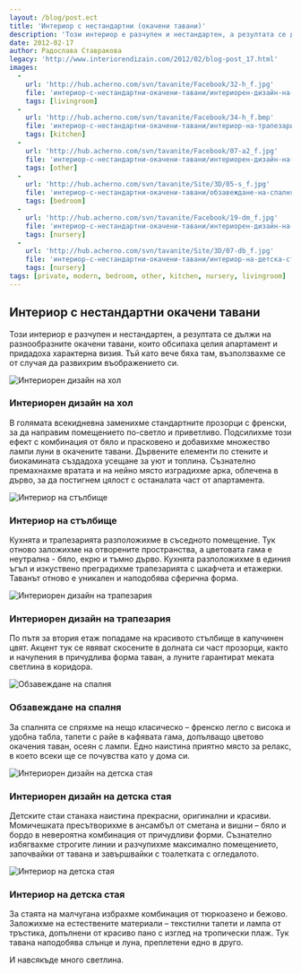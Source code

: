 ```yaml
---
layout: /blog/post.ect
title: 'Интериор с нестандартни (окачени тавани)'
description: 'Този интериор е разчупен и нестандартен, а резултата се дължи на разнообразните окачени тавани, които обсипаха целия апартамент и придадоха характерна визия. Тъй като вече бяха там, възползвахме се от случая  да развихрим въображението си.'
date: 2012-02-17
author: Радослава Ставракова
legacy: 'http://www.interiorendizain.com/2012/02/blog-post_17.html'
images:
  -
    url: 'http://hub.acherno.com/svn/tavanite/Facebook/32-h_f.jpg'
    file: 'интериор-с-нестандартни-окачени-тавани/интериорен-дизайн-на-хол.jpg'
    tags: [livingroom]
  -
    url: 'http://hub.acherno.com/svn/tavanite/Facebook/34-h_f.bmp'
    file: 'интериор-с-нестандартни-окачени-тавани/интериор-на-трапезария.jpg'
    tags: [kitchen]
  -
    url: 'http://hub.acherno.com/svn/tavanite/Facebook/07-a2_f.jpg'
    file: 'интериор-с-нестандартни-окачени-тавани/интериорен-дизайн-на-стълбище.jpg'
    tags: [other]
  -
    url: 'http://hub.acherno.com/svn/tavanite/Site/3D/05-s_f.jpg'
    file: 'интериор-с-нестандартни-окачени-тавани/обзавеждане-на-спалня.jpg'
    tags: [bedroom]
  -
    url: 'http://hub.acherno.com/svn/tavanite/Facebook/19-dm_f.jpg'
    file: 'интериор-с-нестандартни-окачени-тавани/интериорен-дизайн-на-детска-стая.jpg'
    tags: [nursery]
  -
    url: 'http://hub.acherno.com/svn/tavanite/Site/3D/07-db_f.jpg'
    file: 'интериор-с-нестандартни-окачени-тавани/интериор-на-детска-стая.jpg'
    tags: [nursery]
tags: [private, modern, bedroom, other, kitchen, nursery, livingroom]
---
```

## Интериор с **нестандартни окачени тавани**
Този интериор е разчупен и нестандартен, а резултата се дължи на разнообразните окачени тавани, които обсипаха целия апартамент и придадоха характерна визия. Тъй като вече бяха там, възползвахме се от случая  да развихрим въображението си.

![Интериорен дизайн на хол](интериор-с-нестандартни-окачени-тавани/интериорен-дизайн-на-хол.jpg)
### Интериорен дизайн на **хол**

В голямата всекидневна заменихме стандартните прозорци с френски, за да направим помещението по-светло и приветливо. Подсилихме този ефект с комбинация от бяло и прасковено и добавихме множество лампи луни в окачените тавани. Дървените елементи по стените и биокамината създадоха усещане за уют и топлина. Съзнателно премахнахме вратата и на нейно място изградихме арка, облечена в дърво, за да постигнем цялост с останалата част от апартамента.

![Интериор на стълбище](интериор-с-нестандартни-окачени-тавани/интериорен-дизайн-на-стълбище.jpg)
### Интериор на **стълбище**

Кухнята и трапезарията разположихме в съседното помещение. Тук отново заложихме на отворените пространства, а цветовата гама е неутрална  - бяло, екрю и тъмно дърво. Кухнята разположихме в единия ъгъл и изкуствено преградихме трапезарията с шкафчета и етажерки. Таванът отново е уникален и наподобява сферична форма.

![Интериорен дизайн на трапезария](интериор-с-нестандартни-окачени-тавани/интериор-на-трапезария.jpg)
### Интериорен дизайн на **трапезария**

По пътя за втория етаж попадаме на красивото стълбище в капучинен цвят. Акцент тук се явяват скосените в долната си част прозорци, както и начупения в причудлива форма таван, а луните гарантират меката светлина в коридора.

![Обзавеждане на спалня](интериор-с-нестандартни-окачени-тавани/обзавеждане-на-спалня.jpg)
### Обзавеждане на **спалня**

За спалнята се спряхме на нещо класическо – френско легло с висока и удобна табла, тапети с райе в кафявата гама, допълващо цветово окачения таван, осеян с лампи. Едно наистина приятно място за релакс, в което всеки ще се почувства като у дома си.

![Интериорен дизайн на детска стая](интериор-с-нестандартни-окачени-тавани/интериорен-дизайн-на-детска-стая.jpg)
### Интериорен дизайн на **детска стая**

Детските стаи станаха наистина прекрасни, оригинални и красиви. Момичешката пресътворихме в ансамбъл от сметана и вишни – бяло и бордо в невероятна комбинация от причудливи форми. Съзнателно избягвахме строгите линии и разчупихме максимално помещението, започвайки от тавана и завършвайки с тоалетката с огледалото.

![Интериор на детска стая](интериор-с-нестандартни-окачени-тавани/интериор-на-детска-стая.jpg)
### Интериор на **детска стая**

За стаята на малчугана избрахме комбинация от тюркоазено и бежово. Заложихме на естествените материали – текстилни тапети и лампа от тръстика,  допълнени от красиво пано с изглед на тропически плаж. Тук тавана наподобява слънце и луна, преплетени едно в друго.

И навсякъде много светлина.